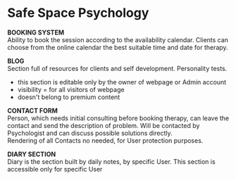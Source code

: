 # Safe Space Psychology
__BOOKING SYSTEM__
<br>
Ability to book the session according to the availability calendar. 
Clients can choose from the online calendar the best suitable time and date for therapy.

__BLOG__
<br>
Section full of resources for clients and self development.
Personality tests.


- this section is editable only by the owner of webpage or Admin account
- visibility = for all visitors of webpage
- doesn't belong to premium content 


__CONTACT FORM__
<br>
Person, which needs initial consulting before booking therapy, can leave the contact and send the description of problem. Will be contacted by Psychologist and can discuss possible solutions directly.
<br>
Rendering of all Contacts no needed, for User protection purposes.

__DIARY SECTION__
<br>
Diary is the section built by daily notes, by specific User. 
This section is accessible only for specific User





